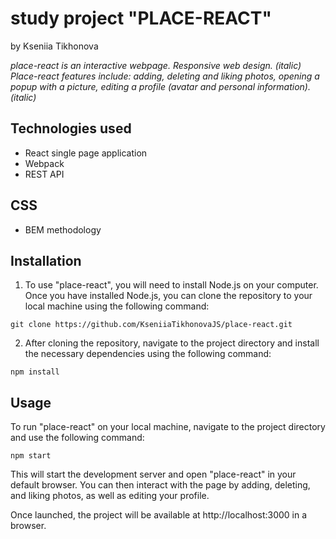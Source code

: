 # study project "PLACE-REACT"

by Kseniia Tikhonova

*place-react is an interactive webpage. Responsive web design. (italic)*
*Place-react features include: adding, deleting and liking photos, opening a popup with a picture, editing a profile (avatar and personal information). (italic)*

## Technologies used

* React single page application
* Webpack
* REST API

## CSS

* BEM methodology

## Installation

1. To use "place-react", you will need to install Node.js on your computer. Once you have installed Node.js, you can clone the repository to your local machine using the following command:

```
git clone https://github.com/KseniiaTikhonovaJS/place-react.git
```
2. After cloning the repository, navigate to the project directory and install the necessary dependencies using the following command:

```
npm install
```

## Usage

To run "place-react" on your local machine, navigate to the project directory and use the following command:

```
npm start
```
This will start the development server and open "place-react" in your default browser. You can then interact with the page by adding, deleting, and liking photos, as well as editing your profile.

Once launched, the project will be available at http://localhost:3000 in a browser.